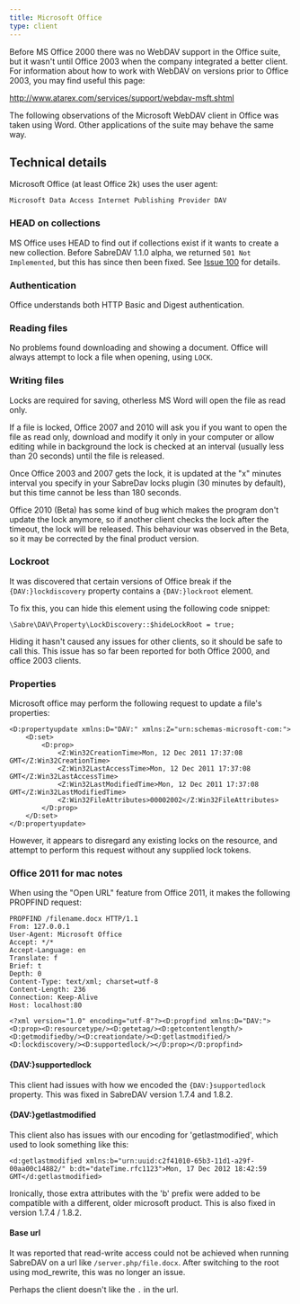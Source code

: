```yaml
---
title: Microsoft Office
type: client
---
```


Before MS Office 2000 there was no WebDAV support in the Office suite, but it
wasn't until Office 2003 when the company integrated a better client. For
information about how to work with WebDAV on versions prior to Office 2003,
you may find useful this page:

<http://www.atarex.com/services/support/webdav-msft.shtml>

The following observations of the Microsoft WebDAV client in Office was taken
using Word. Other applications of the suite may behave the same way.

Technical details
-----------------

Microsoft Office (at least Office 2k) uses the user agent:

    Microsoft Data Access Internet Publishing Provider DAV

### HEAD on collections

MS Office uses HEAD to find out if collections exist if it wants to create a
new collection. Before SabreDAV 1.1.0 alpha, we returned
`501 Not Implemented`, but this has since then been fixed. See [Issue 100][1]
for details.

### Authentication

Office understands both HTTP Basic and Digest authentication.

### Reading files

No problems found downloading and showing a document. Office will always
attempt to lock a file when opening, using `LOCK`.

### Writing files

Locks are required for saving, otherless MS Word will open the file as read
only.

If a file is locked, Office 2007 and 2010 will ask you if you want to open the
file as read only, download and modify it only in your computer or allow
editing while in background the lock is checked at an interval (usually less
than 20 seconds) until the file is released.

Once Office 2003 and 2007 gets the lock, it is updated at the "x" minutes
interval you specify in your SabreDav locks plugin (30 minutes by default),
but this time cannot be less than 180 seconds.

Office 2010 (Beta) has some kind of bug which makes the program don't update
the lock anymore, so if another client checks the lock after the timeout, the
lock will be released. This behaviour was observed in the Beta, so it may be
corrected by the final product version.

### Lockroot

It was discovered that certain versions of Office break if the
`{DAV:}lockdiscovery` property contains a `{DAV:}lockroot` element.

To fix this, you can hide this element using the following code snippet:

    \Sabre\DAV\Property\LockDiscovery::$hideLockRoot = true;

Hiding it hasn't caused any issues for other clients, so it should be safe to call this.
This issue has so far been reported for both Office 2000, and office 2003 clients.

### Properties

Microsoft office may perform the following request to update a file's properties:

    <D:propertyupdate xmlns:D="DAV:" xmlns:Z="urn:schemas-microsoft-com:">
        <D:set>
            <D:prop>
                <Z:Win32CreationTime>Mon, 12 Dec 2011 17:37:08 GMT</Z:Win32CreationTime>
                <Z:Win32LastAccessTime>Mon, 12 Dec 2011 17:37:08 GMT</Z:Win32LastAccessTime>
                <Z:Win32LastModifiedTime>Mon, 12 Dec 2011 17:37:08 GMT</Z:Win32LastModifiedTime>
                <Z:Win32FileAttributes>00002002</Z:Win32FileAttributes>
            </D:prop>
        </D:set>
    </D:propertyupdate>

However, it appears to disregard any existing locks on the resource, and
attempt to perform this request without any supplied lock tokens.

### Office 2011 for mac notes

When using the "Open URL" feature from Office 2011, it makes the following PROPFIND request:

    PROPFIND /filename.docx HTTP/1.1
    From: 127.0.0.1
    User-Agent: Microsoft Office
    Accept: */*
    Accept-Language: en
    Translate: f
    Brief: t
    Depth: 0
    Content-Type: text/xml; charset=utf-8
    Content-Length: 236
    Connection: Keep-Alive
    Host: localhost:80

    <?xml version="1.0" encoding="utf-8"?><D:propfind xmlns:D="DAV:"><D:prop><D:resourcetype/><D:getetag/><D:getcontentlength/><D:getmodifiedby/><D:creationdate/><D:getlastmodified/><D:lockdiscovery/><D:supportedlock/></D:prop></D:propfind>

#### {DAV:}supportedlock

This client had issues with how we encoded the `{DAV:}supportedlock`
property. This was fixed in SabreDAV version 1.7.4 and 1.8.2.

#### {DAV:}getlastmodified

This client also has issues with our encoding for 'getlastmodified', which
used to look something like this:

    <d:getlastmodified xmlns:b="urn:uuid:c2f41010-65b3-11d1-a29f-00aa00c14882/" b:dt="dateTime.rfc1123">Mon, 17 Dec 2012 18:42:59 GMT</d:getlastmodified>

Ironically, those extra attributes with the 'b' prefix were added to be
compatible with a different, older microsoft product. This is also fixed in
version 1.7.4 / 1.8.2.

#### Base url

It was reported that read-write access could not be achieved when running
SabreDAV on a url like `/server.php/file.docx`. After switching to the root
using mod_rewrite, this was no longer an issue.

Perhaps the client doesn't like the `.` in the url.

[1]: https://github.com/fruux/sabre-dav/issues/100
